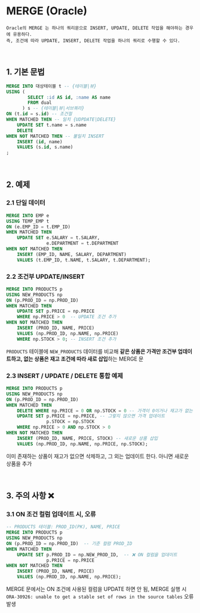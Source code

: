 # MERGE (Oracle)

```
Oracle의 MERGE 는 하나의 쿼리문으로 INSERT, UPDATE, DELETE 작업을 해야하는 경우에 유용하다.
즉, 조건에 따라 UPDATE, INSERT, DELETE 작업을 하나의 쿼리로 수행할 수 있다.
```

<br>

## 1. 기본 문법
```sql
MERGE INTO 대상테이블 t -- {테이블|뷰}
USING (
        SELECT :id AS id, :name AS name 
        FROM dual
      ) s -- {테이블|뷰|서브쿼리}
ON (t.id = s.id) -- 조건절
WHEN MATCHED THEN -- 일치 {UDPDATE|DELETE}
    UPDATE SET t.name = s.name
    DELETE
WHEN NOT MATCHED THEN -- 불일치 INSERT
    INSERT (id, name)
    VALUES (s.id, s.name)
;
```

<br>

## 2. 예제
### 2.1 단일 데이터
```sql
MERGE INTO EMP e
USING TEMP_EMP t
ON (e.EMP_ID = t.EMP_ID)
WHEN MATCHED THEN
    UPDATE SET e.SALARY = t.SALARY,
               e.DEPARTMENT = t.DEPARTMENT
WHEN NOT MATCHED THEN
    INSERT (EMP_ID, NAME, SALARY, DEPARTMENT)
    VALUES (t.EMP_ID, t.NAME, t.SALARY, t.DEPARTMENT);
```

### 2.2 조건부 UPDATE/INSERT
```sql
MERGE INTO PRODUCTS p
USING NEW_PRODUCTS np
ON (p.PROD_ID = np.PROD_ID)
WHEN MATCHED THEN
    UPDATE SET p.PRICE = np.PRICE
    WHERE np.PRICE > 0  -- UPDATE 조건 추가
WHEN NOT MATCHED THEN
    INSERT (PROD_ID, NAME, PRICE)
    VALUES (np.PROD_ID, np.NAME, np.PRICE)
    WHERE np.STOCK > 0; -- INSERT 조건 추가
```
`PRODUCTS` 테이블에 `NEW_PRODUCTS` 데이터를 비교해 **같은 상품은 가격만 조건부 업데이트하고, 없는 상품은 재고 조건에 따라 새로 삽입**하는 MERGE 문


### 2.3 INSERT / UPDATE / DELETE 통합 예제
```sql
MERGE INTO PRODUCTS p
USING NEW_PRODUCTS np
ON (p.PROD_ID = np.PROD_ID)
WHEN MATCHED THEN
    DELETE WHERE np.PRICE = 0 OR np.STOCK = 0 -- 가격이 0이거나 재고가 없는 상품은 삭제
    UPDATE SET p.PRICE = np.PRICE, -- 그렇지 않으면 가격 업데이트
               p.STOCK = np.STOCK
    WHERE np.PRICE > 0 AND np.STOCK > 0
WHEN NOT MATCHED THEN
    INSERT (PROD_ID, NAME, PRICE, STOCK) -- 새로운 상품 삽입
    VALUES (np.PROD_ID, np.NAME, np.PRICE, np.STOCK);
```
이미 존재하는 상품이 재고가 없으면 삭제하고, 그 외는 업데이트 한다. 아니면 새로운 상품을 추가  

<br>

## 3. 주의 사항 ❌
### 3.1 ON 조건 컬럼 업데이트 시, 오류
```sql
-- PRODUCTS 테이블: PROD_ID(PK), NAME, PRICE
MERGE INTO PRODUCTS p
USING NEW_PRODUCTS np
ON (p.PROD_ID = np.PROD_ID)  -- 기준 컬럼 PROD_ID
WHEN MATCHED THEN
    UPDATE SET p.PROD_ID = np.NEW_PROD_ID,  -- ❌ ON 컬럼을 업데이트
               p.PRICE = np.PRICE
WHEN NOT MATCHED THEN
    INSERT (PROD_ID, NAME, PRICE)
    VALUES (np.PROD_ID, np.NAME, np.PRICE);
```
MERGE 문에서는 ON 조건에 사용된 컬럼을 UPDATE 하면 안 됨, MERGE 실행 시 `ORA-30926: unable to get a stable set of rows in the source tables` 오류 발생